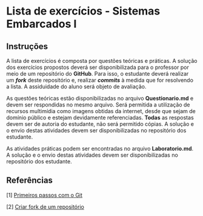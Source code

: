 # Lista de exercícios - Sistemas Embarcados I

## Instruções

A lista de exercícios é composta por questões teóricas e práticas. A solução dos exercícios propostos deverá ser disponibilizada para o professor por meio de um repositório do **GitHub**. Para isso, o estudante deverá realizar um ***fork*** deste repositório e, realizar ***commits*** à medida que for resolvendo a lista. A assiduidade do aluno será objeto de avaliação.

As questões teóricas estão disponibilizadas no arquivo **Questionario.md** e devem ser respondidas no mesmo arquivo. Será permitida a utilização de recursos multimídia como imagens obtidas da internet, desde que sejam de domínio público e estejam devidamente referenciadas. **Todas** as respostas devem ser de autoria do estudante, não será permitido cópias. A solução e o envio destas atividades devem ser disponibilizadas no repositório dos estudante.

As atividades práticas podem ser encontradas no arquivo **Laboratorio.md**. A solução e o envio destas atividades devem ser disponibilizadas no repositório dos estudante.

## Referências

[1] [Primeiros passos com o Git](https://docs.github.com/pt/get-started/getting-started-with-git)

[2] [Criar fork de um repositório](https://docs.github.com/pt/pull-requests/collaborating-with-pull-requests/working-with-forks/fork-a-repo)